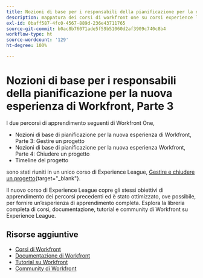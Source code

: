```yaml
---
title: Nozioni di base per i responsabili della pianificazione per la nuova esperienza di Workfront, Parte 3
description: mappatura dei corsi di workfront one su corsi experience league
exl-id: 0baff587-4fc0-4567-889d-236e43711765
source-git-commit: b0ac8b76071ade5f59b51060d2af3909c740c8b4
workflow-type: ht
source-wordcount: '129'
ht-degree: 100%

---
```


# Nozioni di base per i responsabili della pianificazione per la nuova esperienza di Workfront, Parte 3

I due percorsi di apprendimento seguenti di Workfront One,

* Nozioni di base di pianificazione per la nuova esperienza di Workfront, Parte 3: Gestire un progetto
* Nozioni di base di pianificazione per la nuova esperienza Workfront, Parte 4: Chiudere un progetto
* Timeline del progetto

sono stati riuniti in un unico corso di Experience League, [Gestire e chiudere un progetto](https://experienceleague.adobe.com/?recommended=Workfront-U-1-2022.2.planners){target="_blank"}.

Il nuovo corso di Experience League copre gli stessi obiettivi di apprendimento dei percorsi precedenti ed è stato ottimizzato, ove possibile, per fornire un’esperienza di apprendimento completa.  Esplora la libreria completa di corsi, documentazione, tutorial e community di Workfront su Experience League.

## Risorse aggiuntive

* [Corsi di Workfront](https://experienceleague.adobe.com/?lang=it&amp;Solution=Workfront#courses)
* [Documentazione di Workfront](https://experienceleague.adobe.com/docs/workfront.html?lang=it)
* [Tutorial su Workfront](https://experienceleague.adobe.com/docs/workfront-learn/tutorials-workfront/home.html?lang=it)
* [Community di Workfront](https://experienceleaguecommunities.adobe.com/t5/workfront/ct-p/workfront)
